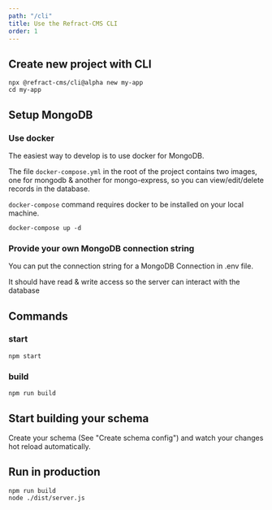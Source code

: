 ```yaml
---
path: "/cli"
title: Use the Refract-CMS CLI
order: 1
---
```


## Create new project with CLI

```
npx @refract-cms/cli@alpha new my-app
cd my-app
```

## Setup MongoDB

### Use docker

The easiest way to develop is to use docker for MongoDB.

The file `docker-compose.yml` in the root of the project contains two images, one for mongodb & another for mongo-express, so you can view/edit/delete records in the database.

`docker-compose` command requires docker to be installed on your local machine.

```
docker-compose up -d
```

### Provide your own MongoDB connection string

You can put the connection string for a MongoDB Connection in .env file.

It should have read & write access so the server can interact with the database

## Commands

### start

```
npm start
```

### build

```
npm run build
```

## Start building your schema

Create your schema (See "Create schema config") and watch your changes hot reload automatically.

## Run in production

```
npm run build
node ./dist/server.js
```
